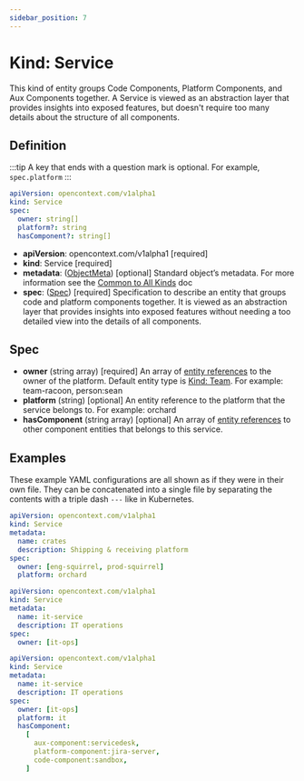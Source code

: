 ```yaml
---
sidebar_position: 7
---
```


# Kind: Service

This kind of entity groups Code Components, Platform Components, and Aux Components together. A Service is viewed as an abstraction layer that provides insights into exposed features, but doesn't require too many details about the structure of all components.

## Definition

:::tip A key that ends with a question mark is optional.
For example, `spec.platform`
:::

```yaml
apiVersion: opencontext.com/v1alpha1
kind: Service
spec:
  owner: string[]
  platform?: string
  hasComponent?: string[]
```

- **apiVersion**: opencontext.com/v1alpha1 [required]
- **kind**: Service [required]
- **metadata**: ([ObjectMeta](common#metadata)) [optional]
  Standard object’s metadata. For more information see the [Common to All Kinds](common) doc
- **spec**: ([Spec](#spec)) [required]
  Specification to describe an entity that groups code and platform components together. It is viewed as an abstraction layer that provides insights into exposed features without needing a too detailed view into the details of all components.

## Spec

- **owner** (string array) [required]
  An array of [entity references](entity-reference) to the owner of the platform. Default entity type is [Kind: Team](team).
  For example: team-racoon, person:sean
- **platform** (string) [optional]
  An entity reference to the platform that the service belongs to.
  For example: orchard
- **hasComponent** (string array) [optional]
  An array of [entity references](entity-reference) to other component entities that belongs to this service.

## Examples

These example YAML configurations are all shown as if they were in their own file. They can be concatenated into a single file by separating the contents with a triple dash `---` like in Kubernetes.

```yaml
apiVersion: opencontext.com/v1alpha1
kind: Service
metadata:
  name: crates
  description: Shipping & receiving platform
spec:
  owner: [eng-squirrel, prod-squirrel]
  platform: orchard
```

```yaml
apiVersion: opencontext.com/v1alpha1
kind: Service
metadata:
  name: it-service
  description: IT operations
spec:
  owner: [it-ops]
```

```yaml
apiVersion: opencontext.com/v1alpha1
kind: Service
metadata:
  name: it-service
  description: IT operations
spec:
  owner: [it-ops]
  platform: it
  hasComponent:
    [
      aux-component:servicedesk,
      platform-component:jira-server,
      code-component:sandbox,
    ]
```
